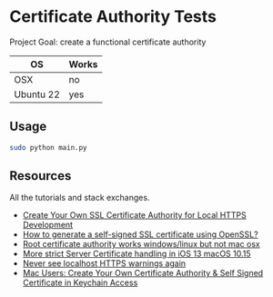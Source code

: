 # Certificate Authority Tests

Project Goal: create a functional certificate authority

| OS | Works |
| - | - |
| OSX | no |
| Ubuntu 22 | yes |

## Usage
```sh
sudo python main.py
```

## Resources
All the tutorials and stack exchanges.
- [Create Your Own SSL Certificate Authority for Local HTTPS Development](https://deliciousbrains.com/ssl-certificate-authority-for-local-https-development/)
- [How to generate a self-signed SSL certificate using OpenSSL?](https://stackoverflow.com/a/41366949)
- [Root certificate authority works windows/linux but not mac osx](https://superuser.com/questions/762158/root-certificate-authority-works-windows-linux-but-not-mac-osx-malformed)
- [More strict Server Certificate handling in iOS 13 macOS 10.15](https://blog.nashcom.de/nashcomblog.nsf/dx/more-strict-server-certificate-handling-in-ios-13-macos-10.15.htm)
- [Never see localhost HTTPS warnings again](https://expeditedsecurity.com/blog/localhost-ssl-fix/)
- [Mac Users: Create Your Own Certificate Authority & Self Signed Certificate in Keychain Access](https://www.reddit.com/r/synology/comments/13vertq/mac_users_create_your_own_certificate_authority/)